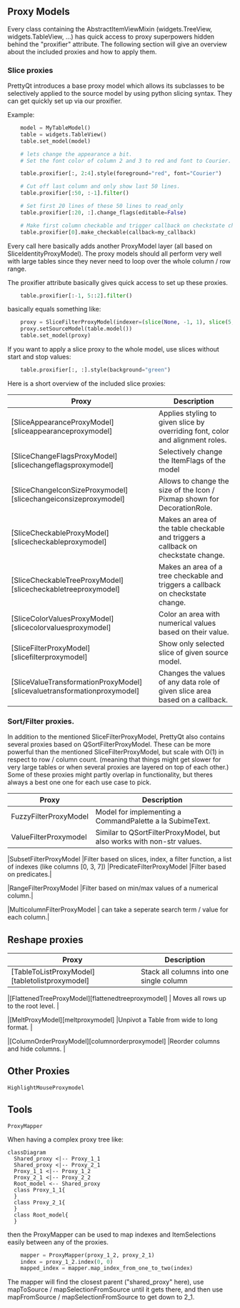 ## Proxy Models

Every class containing the AbstractItemViewMixin (widgets.TreeView, widgets.TableView, ...)
has quick access to proxy superpowers hidden behind the "proxifier" attribute.
The following section will give an overview about the included proxies and how to apply them.


### Slice proxies

PrettyQt introduces a base proxy model which allows its subclasses to be selectively applied to
the source model by using python slicing syntax.
They can get quickly set up via our proxifier.


Example:

``` py
    model = MyTableModel()
    table = widgets.TableView()
    table.set_model(model)

    # lets change the appearance a bit.
    # Set the font color of column 2 and 3 to red and font to Courier.

    table.proxifier[:, 2:4].style(foreground="red", font="Courier")

    # Cut off last column and only show last 50 lines.
    table.proxifier[:50, :-1].filter()

    # Set first 20 lines of these 50 lines to read_only
    table.proxifier[:20, :].change_flags(editable=False)

    # Make first column checkable and trigger callback on checkstate change.
    table.proxifier[0].make_checkable(callback=my_callback)
```

Every call here basically adds another ProxyModel layer (all based on SliceIdentityProxyModel).
The proxy models should all perform very well with large tables since they never need to loop over the whole column / row range.

The proxifier attribute basically gives quick access to set up these proxies.

``` py
    table.proxifier[:-1, 5::2].filter()
```
basically equals something like:

``` py
    proxy = SliceFilterProxyModel(indexer=(slice(None, -1, 1), slice(5, None, 2)))
    proxy.setSourceModel(table.model())
    table.set_model(proxy)
```

If you want to apply a slice proxy to the whole model, use slices without start and stop values:

``` py
    table.proxifier[:, :].style(background="green")
```

Here is a short overview of the included slice proxies:

| Proxy                                                                  | Description                                              |
| -----------------------------------------------------------------------|----------------------------------------------------------|
|[SliceAppearanceProxyModel][sliceappearanceproxymodel]                  | Applies styling to given slice by overriding font, color and alignment roles.|
|[SliceChangeFlagsProxyModel][slicechangeflagsproxymodel]                | Selectively change the ItemFlags of the model|
|[SliceChangeIconSizeProxymodel][slicechangeiconsizeproxymodel]          | Allows to change the size of the Icon / Pixmap shown for DecorationRole.|
|[SliceCheckableProxyModel][slicecheckableproxymodel]                    | Makes an area of the table checkable and triggers a callback on checkstate change.|
|[SliceCheckableTreeProxyModel][slicecheckabletreeproxymodel]            | Makes an area of a tree checkable and triggers a callback on checkstate change.|
|[SliceColorValuesProxyModel][slicecolorvaluesproxymodel]                | Color an area with numerical values based on their value.|
|[SliceFilterProxyModel][slicefilterproxymodel]                          | Show only selected slice of given source model.|
|[SliceValueTransformationProxyModel][slicevaluetransformationproxymodel]| Changes the values of any data role of given slice area based on a callback.|


### Sort/Filter proxies.

In addition to the mentioned SliceFilterProxyModel, PrettyQt also contains
several proxies based on QSortFilterProxyModel. These can be more powerful
than the mentioned SliceFilterProxyModel, but scale with O(1) in respect to row / column count. (meaning that things might get slower for very large tables or when several proxies are layered on top of each other.)
Some of these proxies might partly overlap in functionality, but theres always a best one one for each use case to pick.

| Proxy                        | Description                                              |
| -----------------------------|----------------------------------------------------------|
|FuzzyFilterProxyModel         |Model for implementing a CommandPalette a la SubimeText.  |
|ValueFilterProxymodel         |Similar to QSortFilterProxyModel, but also works with non-str values.|
<!-- : can be used for example to filter by checkstate role, or by any custom data behind any UserRole.
: The properties filterKeyColumn and filterRole of the base proxy model are taken into account. -->
|SubsetFilterProxyModel        |Filter based on slices, index, a filter function, a list of indexes (like columns [0, 3, 7])
|PredicateFilterProxyModel     |Filter based on predicates.|
<!-- The properties filterKeyColumn and filterRole of the base proxy model are taken into account. -->
|RangeFilterProxyModel         |Filter based on min/max values of a numerical column.|
<!-- : The properties filterKeyColumn and filterRole of the base proxy model are taken into account. -->
|MulticolumnFilterProxyModel   | can take a seperate search term / value for each column.|


## Reshape proxies

| Proxy                                             | Description                              |
| --------------------------------------------------|------------------------------------------|
|[TableToListProxyModel][tabletolistproxymodel]     | Stack all columns into one single column |
<!-- : To stack row-wise, use a TransposeProxyModel first. -->
|[FlattenedTreeProxyModel][flattenedtreeproxymodel] | Moves all rows up to the root level.     |
<!-- : Label can be changed to show the complete path. -->
|[MeltProxyModel][meltproxymodel]                   |Unpivot a Table from wide to long format. |
<!-- : same as pandas.melt, just without pandas. -->
|[ColumnOrderProxyModel][columnorderproxymodel]     |Reorder columns and hide columns.         |


## Other Proxies


`HighlightMouseProxymodel`


## Tools

`ProxyMapper`

When having a complex proxy tree like:

``` mermaid
classDiagram
  Shared_proxy <|-- Proxy_1_1
  Shared_proxy <|-- Proxy_2_1
  Proxy_1_1 <|-- Proxy_1_2
  Proxy_2_1 <|-- Proxy_2_2
  Root_model <-- Shared_proxy
  class Proxy_1_1{
  }
  class Proxy_2_1{
  }
  class Root_model{
  }
```

then the ProxyMapper can be used to map indexes and ItemSelections easily between any of the proxies.

``` py
    mapper = ProxyMapper(proxy_1_2, proxy_2_1)
    index = proxy_1_2.index(0, 0)
    mapped_index = mapper.map_index_from_one_to_two(index)
```

The mapper will find the closest parent ("shared_proxy" here),
use mapToSource / mapSelectionFromSource until it gets there,
and then use mapFromSource / mapSelectionFromSource to get down to 2_1.
